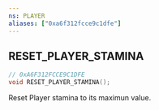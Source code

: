 ```yaml
---
ns: PLAYER
aliases: ["0xa6f312fcce9c1dfe"]
---
```

## RESET_PLAYER_STAMINA

```c
// 0xA6F312FCCE9C1DFE
void RESET_PLAYER_STAMINA();
```

Reset Player stamina to its maximun value.

